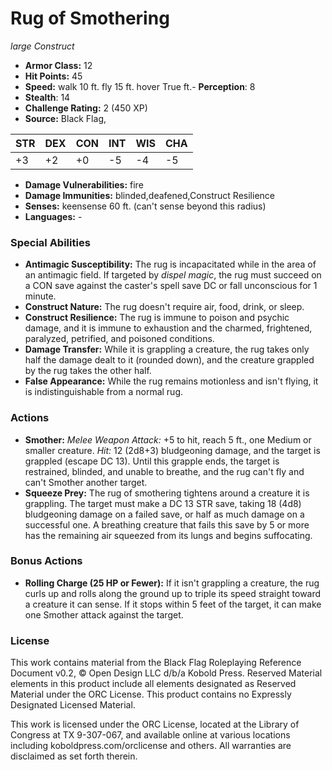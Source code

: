 # Rug of Smothering

*large* *Construct*

- **Armor Class:** 12
- **Hit Points:** 45 
- **Speed:** walk 10 ft. fly 15 ft. hover True ft.- **Perception**: 8
- **Stealth**: 14
- **Challenge Rating:** 2 (450 XP)
- **Source:** Black Flag,

| STR | DEX | CON | INT | WIS | CHA |
| --- | --- | --- | --- | --- | --- |
| +3 | +2 | +0 | -5 | -4 | -5 |

- **Damage Vulnerabilities:** fire
- **Damage Immunities:** blinded,deafened,Construct Resilience
- **Senses:** keensense 60 ft. (can't sense beyond this radius)
- **Languages:** -

### Special Abilities

- **Antimagic Susceptibility:** The rug is incapacitated while in the area of an antimagic field. If targeted by _dispel magic_, the rug must succeed on a CON save against the caster's spell save DC or fall unconscious for 1 minute.
- **Construct Nature:** The rug doesn't require air, food, drink, or sleep.
- **Construct Resilience:** The rug is immune to poison and psychic damage, and it is immune to exhaustion and the charmed, frightened, paralyzed, petrified, and poisoned conditions.
- **Damage Transfer:** While it is grappling a creature, the rug takes only half the damage dealt to it (rounded down), and the creature grappled by the rug takes the other half.
- **False Appearance:** While the rug remains motionless and isn't flying, it is indistinguishable from a normal rug.

### Actions

- **Smother:** _Melee Weapon Attack:_ +5 to hit, reach 5 ft., one Medium or smaller creature. _Hit:_ 12 (2d8+3) bludgeoning damage, and the target is grappled (escape DC 13). Until this grapple ends, the target is restrained, blinded, and unable to breathe, and the rug can't fly and can't Smother another target.
- **Squeeze Prey:** The rug of smothering tightens around a creature it is grappling. The target must make a DC 13 STR save, taking 18 (4d8) bludgeoning damage on a failed save, or half as much damage on a successful one. A breathing creature that fails this save by 5 or more has the remaining air squeezed from its lungs and begins suffocating.

### Bonus Actions

- **Rolling Charge (25 HP or Fewer):** If it isn't grappling a creature, the rug curls up and rolls along the ground up to triple its speed straight toward a creature it can sense. If it stops within 5 feet of the target, it can make one Smother attack against the target.


### License

This work contains material from the Black Flag Roleplaying Reference Document v0.2, © Open Design LLC d/b/a Kobold Press. Reserved Material elements in this product include all elements designated as Reserved Material under the ORC License. This product contains no Expressly Designated Licensed Material.

This work is licensed under the ORC License, located at the Library of Congress at TX 9-307-067, and available online at various locations including koboldpress.com/orclicense and others. All warranties are disclaimed as set forth therein.
